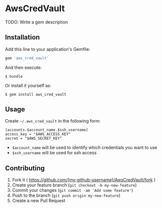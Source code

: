 # AwsCredVault

TODO: Write a gem description

## Installation

Add this line to your application's Gemfile:

```ruby
gem 'aws_cred_vault'
```

And then execute:

    $ bundle

Or install it yourself as:

    $ gem install aws_cred_vault

## Usage

Create `~/.aws_cred_vault` in the following form:

```
[accounts.$account_name.$ssh_username]
access_key = "$AWS_ACCESS_KEY"
secret = "$AWS_SECRET_KEY"

```

* `$account_name` will be used to identify which credentials you want to use
* `$ssh_username` will be used for ssh access

## Contributing

1. Fork it ( https://github.com/[my-github-username]/AwsCredVault/fork )
2. Create your feature branch (`git checkout -b my-new-feature`)
3. Commit your changes (`git commit -am 'Add some feature'`)
4. Push to the branch (`git push origin my-new-feature`)
5. Create a new Pull Request
